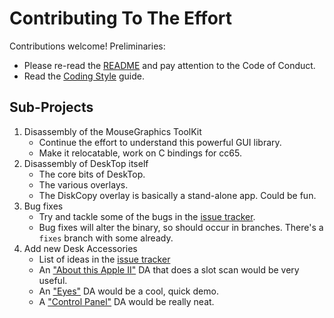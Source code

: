 # Contributing To The Effort

Contributions welcome! Preliminaries:

* Please re-read the [README](README.md) and pay attention to the Code of Conduct.
* Read the [Coding Style](CodingStyle.md) guide.

## Sub-Projects

1. Disassembly of the MouseGraphics ToolKit
   * Continue the effort to understand this powerful GUI library.
   * Make it relocatable, work on C bindings for cc65.
1. Disassembly of DeskTop itself
   * The core bits of DeskTop.
   * The various overlays.
   * The DiskCopy overlay is basically a stand-alone app. Could be fun.
1. Bug fixes
   * Try and tackle some of the bugs in the [issue tracker](https://github.com/inexorabletash/a2d/issues?q=is%3Aissue+is%3Aopen+label%3Abug-in-original).
   * Bug fixes will alter the binary, so should occur in branches. There's a `fixes` branch with some already.
1. Add new Desk Accessories
   * List of ideas in the [issue tracker](https://github.com/inexorabletash/a2d/issues?utf8=%E2%9C%93&q=is%3Aissue+is%3Aopen+label%3A%22Desk+Accessories%22+label%3Aenhancement-for-new)
   * An ["About this Apple II"](https://github.com/inexorabletash/a2d/issues/29) DA that does a slot scan would be very useful.
   * An ["Eyes"](https://github.com/inexorabletash/a2d/issues/53) DA would be a cool, quick demo.
   * A ["Control Panel"](https://github.com/inexorabletash/a2d/issues?q=is%3Aissue+is%3Aopen+label%3A%22Control+Panel+DA+Fodder%22) DA would be really neat.
